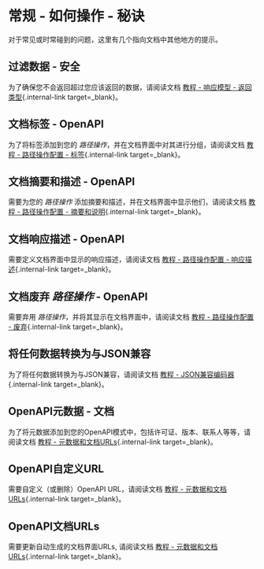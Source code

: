 # 常规 - 如何操作 - 秘诀

对于常见或时常碰到的问题，这里有几个指向文档中其他地方的提示。

## 过滤数据 - 安全

为了确保您不会返回超过您应该返回的数据，请阅读文档 [教程 - 响应模型 - 返回类型](../tutorial/response-model.md){.internal-link target=_blank}。

## 文档标签 - OpenAPI

为了将标签添加到您的 *路径操作*，并在文档界面中对其进行分组，请阅读文档 [教程 - 路径操作配置 - 标签](../tutorial/path-operation-configuration.md#tags){.internal-link target=_blank}。

## 文档摘要和描述 - OpenAPI

需要为您的 *路径操作* 添加摘要和描述，并在文档界面中显示他们，请阅读文档 [教程 - 路径操作配置 - 摘要和说明](../tutorial/path-operation-configuration.md#summary-and-description){.internal-link target=_blank}。

## 文档响应描述 - OpenAPI

需要定义文档界面中显示的响应描述，请阅读文档 [教程 - 路径操作配置 - 响应描述](../tutorial/path-operation-configuration.md#response-description){.internal-link target=_blank}。

## 文档废弃 *路径操作* - OpenAPI

需要弃用 *路径操作*，并将其显示在文档界面中，请阅读文档 [教程 - 路径操作配置 - 废弃](../tutorial/path-operation-configuration.md#deprecate-a-path-operation){.internal-link target=_blank}。

## 将任何数据转换为与JSON兼容

为了将任何数据转换为与JSON兼容，请阅读文档 [教程 - JSON兼容编码器](../tutorial/encoder.md){.internal-link target=_blank}。

## OpenAPI元数据 - 文档

为了将元数据添加到您的OpenAPI模式中，包括许可证、版本、联系人等等，请阅读文档 [教程 - 元数据和文档URLs](../tutorial/metadata.md){.internal-link target=_blank}。

## OpenAPI自定义URL

需要自定义（或删除）OpenAPI URL，请阅读文档 [教程 - 元数据和文档URLs](../tutorial/metadata.md#openapi-url){.internal-link target=_blank}。

## OpenAPI文档URLs

需要更新自动生成的文档界面URLs, 请阅读文档 [教程 - 元数据和文档URLs](../tutorial/metadata.md#docs-urls){.internal-link target=_blank}。
